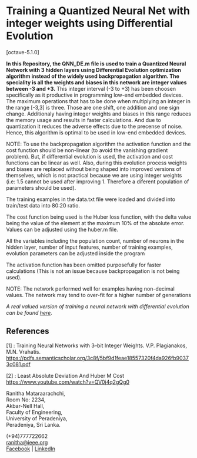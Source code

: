 # Training a Quantized Neural Net with integer weights using Differential Evolution

[octave-5.1.0]

**In this Repository, the QNN_DE.m file is used to train a Quantized Neural Network with 3 hidden layers using Differential Evolution optimization algorithm instead of the widely used backpropagation algorithm. The speciality is all the weights and biases in this network are integer values between -3 and +3.** This integer interval (-3 to +3) has been choosen specifically as it productive in programming low-end embedded devices. The maximum operations that has to be done when multiplying an integer in the range [-3,3] is three. Those are one shift, one addition and one sign change. Additionaly having integer weights and biases in this range reduces the memory usage and results in faster calculations. And due to quantization it reduces the adverse effects due to the precense of noise. Hence, this algorithm is optimal to be used in low-end embedded devices.  

NOTE: To use the backpropagation algorithm the activation function and the cost function should be non-linear (to avoid the vanishing gradient problem). But, if differential evolution is used, the activation and cost functions can be linear as well. Also, during this evolution process weights and biases are replaced without being shaped into improved versions of themselves, which is not practical because we are using integer weights (i.e: 1.5 cannot be used after improving 1. Therefore a diferent population of parameters should be used).

The training examples in the data.txt file were loaded and divided into train/test data into 80:20 ratio. <br/>

The cost function being used is the Huber loss function, with the delta value being the value of the element at the maximum 10% of the absolute error. Values can be adjusted using the huber.m file. <br/>

All the variables including the population count, number of neurons in the hidden layer, number of input features, number of training examples, evolution parameters can be adjusted inside the program <br/>

The activation function has been omitted purposefully for faster calculations (This is not an issue because backpropagation is not being used). <br/>

NOTE: The network performed well for examples having non-decimal values. The network may tend to over-fit for a higher number of generations <br/>

*A real valued version of training a neural network with differential evolution can be found [here](http://github.com/ran1tha/de).*

## References

[1] : Training Neural Networks with 3–bit Integer Weights. V.P. Plagianakos, M.N. Vrahatis.
       https://pdfs.semanticscholar.org/3c8f/5bf9d1feae18557320f4da926fb90373c081.pdf
       
[2] : Least Absolute Deviation And Huber M Cost  
        https://www.youtube.com/watch?v=QV0j4q2gQg0


Ranitha Mataraarachchi, <br/>
Room No: 2234, <br/>
Akbar-Nell Hall, <br/>
Faculty of Engineering, <br/>
University of Peradeniya, <br/>
Peradeniya, Sri Lanka.

(+94)777722662 </br>
ranitha@ieee.org <br/>
[Facebook](https://www.facebook.com/1994ranitha) | [LinkedIn](https://www.linkedin.com/in/ranitha/)
